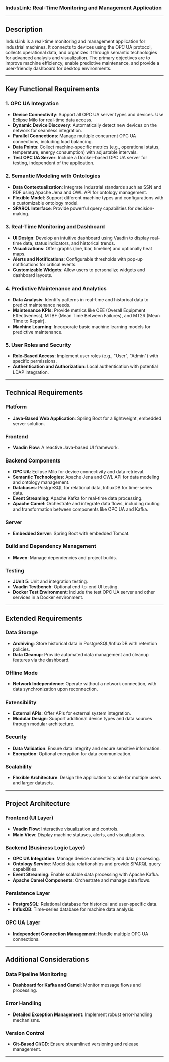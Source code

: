 ### IndusLink: Real-Time Monitoring and Management Application

---

## **Description**

IndusLink is a real-time monitoring and management application for industrial machines. It connects to devices using the OPC UA protocol, collects operational data, and organizes it through semantic technologies for advanced analysis and visualization. The primary objectives are to improve machine efficiency, enable predictive maintenance, and provide a user-friendly dashboard for desktop environments.

---

## **Key Functional Requirements**

### 1. OPC UA Integration
- **Device Connectivity**: Support all OPC UA server types and devices. Use Eclipse Milo for real-time data access.
- **Dynamic Device Discovery**: Automatically detect new devices on the network for seamless integration.
- **Parallel Connections**: Manage multiple concurrent OPC UA connections, including load balancing.
- **Data Points**: Collect machine-specific metrics (e.g., operational status, temperature, energy consumption) with adjustable intervals.
- **Test OPC UA Server**: Include a Docker-based OPC UA server for testing, independent of the application.

### 2. Semantic Modeling with Ontologies
- **Data Contextualization**: Integrate industrial standards such as SSN and RDF using Apache Jena and OWL API for ontology management.
- **Flexible Model**: Support different machine types and configurations with a customizable ontology model.
- **SPARQL Interface**: Provide powerful query capabilities for decision-making.

### 3. Real-Time Monitoring and Dashboard
- **UI Design**: Develop an intuitive dashboard using Vaadin to display real-time data, status indicators, and historical trends.
- **Visualizations**: Offer graphs (line, bar, timeline) and optionally heat maps.
- **Alerts and Notifications**: Configurable thresholds with pop-up notifications for critical events.
- **Customizable Widgets**: Allow users to personalize widgets and dashboard layouts.

### 4. Predictive Maintenance and Analytics
- **Data Analysis**: Identify patterns in real-time and historical data to predict maintenance needs.
- **Maintenance KPIs**: Provide metrics like OEE (Overall Equipment Effectiveness), MTBF (Mean Time Between Failures), and MT2R (Mean Time to Repair).
- **Machine Learning**: Incorporate basic machine learning models for predictive maintenance.

### 5. User Roles and Security
- **Role-Based Access**: Implement user roles (e.g., "User", "Admin") with specific permissions.
- **Authentication and Authorization**: Local authentication with potential LDAP integration.

---

## **Technical Requirements**

### Platform
- **Java-Based Web Application**: Spring Boot for a lightweight, embedded server solution.

### Frontend
- **Vaadin Flow**: A reactive Java-based UI framework.

### Backend Components
- **OPC UA**: Eclipse Milo for device connectivity and data retrieval.
- **Semantic Technologies**: Apache Jena and OWL API for data modeling and ontology management.
- **Databases**: PostgreSQL for relational data, InfluxDB for time-series data.
- **Event Streaming**: Apache Kafka for real-time data processing.
- **Apache Camel**: Orchestrate and integrate data flows, including routing and transformation between components like OPC UA and Kafka.

### Server
- **Embedded Server**: Spring Boot with embedded Tomcat.

### Build and Dependency Management
- **Maven**: Manage dependencies and project builds.

### Testing
- **JUnit 5**: Unit and integration testing.
- **Vaadin Testbench**: Optional end-to-end UI testing.
- **Docker Test Environment**: Include the test OPC UA server and other services in a Docker environment.

---

## **Extended Requirements**

### Data Storage
- **Archiving**: Store historical data in PostgreSQL/InfluxDB with retention policies.
- **Data Cleanup**: Provide automated data management and cleanup features via the dashboard.

### Offline Mode
- **Network Independence**: Operate without a network connection, with data synchronization upon reconnection.

### Extensibility
- **External APIs**: Offer APIs for external system integration.
- **Modular Design**: Support additional device types and data sources through modular architecture.

### Security
- **Data Validation**: Ensure data integrity and secure sensitive information.
- **Encryption**: Optional encryption for data communication.

### Scalability
- **Flexible Architecture**: Design the application to scale for multiple users and larger datasets.

---

## **Project Architecture**

### Frontend (UI Layer)
- **Vaadin Flow**: Interactive visualization and controls.
- **Main View**: Display machine statuses, alerts, and visualizations.

### Backend (Business Logic Layer)
- **OPC UA Integration**: Manage device connectivity and data processing.
- **Ontology Service**: Model data relationships and provide SPARQL query capabilities.
- **Event Streaming**: Enable scalable data processing with Apache Kafka.
- **Apache Camel Components**: Orchestrate and manage data flows.

### Persistence Layer
- **PostgreSQL**: Relational database for historical and user-specific data.
- **InfluxDB**: Time-series database for machine data analysis.

### OPC UA Layer
- **Independent Connection Management**: Handle multiple OPC UA connections.

---

## **Additional Considerations**

### Data Pipeline Monitoring
- **Dashboard for Kafka and Camel**: Monitor message flows and processing.

### Error Handling
- **Detailed Exception Management**: Implement robust error-handling mechanisms.

### Version Control
- **Git-Based CI/CD**: Ensure streamlined versioning and release management.

---
